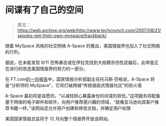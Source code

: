 # 间谍有了自己的空间

> 原文：<https://web.archive.org/web/http://www.techcrunch.com/2007/08/21/spooks-get-their-own-myspace/trackback/>

随着 MySpace 风格的社交网络 A-Space 的推出，美国情报界也加入了社交网络的行列。

据说，在未能发现 9/11 恐怖袭击或在伊拉克找到大规模杀伤性武器后，此举是正在进行的改造美国情报界的努力的一部分。

在 FT.com[的一份报告](https://web.archive.org/web/20080906212410/http://www.ft.com/cms/s/0/6e2648ea-5014-11dc-a6b0-0000779fd2ac.html)中，国家情报分析部副主任托马斯·芬格说，A-Space 将是“分析师的 MySpace”，它将打破跨越“传统烟囱式情报社区”的防火墙

A-Space 最初将是自愿的，“以减轻担心暴露身份的间谍的担忧。”这项服务将配备基于网络的电子邮件和软件，向用户推荐感兴趣的领域，“就像亚马逊向其客户推荐书籍一样。”该网站还允许用户创建和修改文档，并确定用户权限

美国国家情报总监将于 12 月向整个情报界开放该网站。